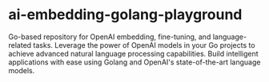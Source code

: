 # ai-embedding-golang-playground
Go-based repository for OpenAI embedding, fine-tuning, and language-related tasks.
Leverage the power of OpenAI models in your Go projects to achieve advanced natural language processing capabilities.
Build intelligent applications with ease using Golang and OpenAI's state-of-the-art language models.
